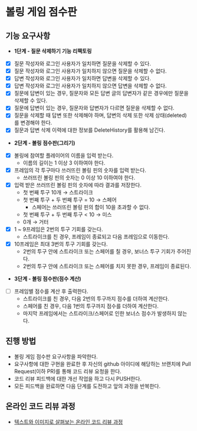# 볼링 게임 점수판

## 기능 요구사항
- **1단계 - 질문 삭제하기 기능 리팩토링**
* [x] 질문 작성자와 로그인 사용자가 일치하면 질문을 삭제할 수 있다.
* [x] 질문 작성자와 로그인 사용자가 일치하지 않으면 질문을 삭제할 수 없다.
* [x] 답변 작성자와 로그인 사용자가 일치하면 답변을 삭제할 수 있다.
* [x] 답변 작성자와 로그인 사용자가 일치하지 않으면 답변을 삭제할 수 없다.
* [x] 질문에 답변이 있는 경우, 질문자와 모든 답변 글의 답변자가 같은 경우에만 질문을 삭제할 수 있다.
* [x] 질문에 답변이 있는 경우, 질문자와 답변자가 다르면 질문을 삭제할 수 없다.
* [x] 질문을 삭제할 때 답변 또한 삭제해야 하며, 답변의 삭제 또한 삭제 상태(deleted)를 변경해야 한다.
* [x] 질문과 답변 삭제 이력에 대한 정보를 DeleteHistory를 활용해 남긴다.

- **2단계 - 볼링 점수판(그리기)**
* [x] 볼링에 참여할 플레이어의 이름을 입력 받는다.  
  * 이름의 길이는 1 이상 3 이하여야 한다.
* [x] 프레임의 각 투구마다 쓰러뜨린 볼링 핀의 숫자를 입력 받는다.
  * 쓰러뜨린 볼링 핀의 숫자는 0 이상 10 이하여야 한다. 
* [x] 입력 받은 쓰러뜨린 볼링 핀의 숫자에 따라 결과를 저장한다.
  * 첫 번째 투구 10개 → 스트라이크
  * 첫 번째 투구 + 두 번째 투구 = 10 → 스페어
    * 스페어는 쓰러뜨린 볼링 핀의 합이 10을 초과할 수 없다.
  * 첫 번째 투구 + 두 번째 투구 < 10 → 미스
  * 0개 → 거터
* [x] 1 ~ 9프레임은 2번의 투구 기회를 갖는다.
  * 스트라이크를 친 경우, 프레임이 종료되고 다음 프레임으로 이동한다.
* [x] 10프레임은 최대 3번의 투구 기회를 갖는다.
  * 2번의 투구 안에 스트라이크 또는 스페어를 칠 경우, 보너스 투구 기회가 주어진다.
  * 2번의 투구 안에 스트라이크 또는 스페어를 치지 못한 경우, 프레임이 종료된다.

- **3단계 - 볼링 점수판(점수 계산)**
* [ ] 프레임별 점수를 계산 후 출력한다.
  * 스트라이크를 친 경우, 다음 2번의 투구까지 점수를 더하여 계산한다.
  * 스페어를 친 경우, 다음 1번의 투구까지 점수를 더하여 계산한다.
  * 마지막 프레임에서는 스트라이크/스페어로 인한 보너스 점수가 발생하지 않는다.

    
## 진행 방법
* 볼링 게임 점수판 요구사항을 파악한다.
* 요구사항에 대한 구현을 완료한 후 자신의 github 아이디에 해당하는 브랜치에 Pull Request(이하 PR)를 통해 코드 리뷰 요청을 한다.
* 코드 리뷰 피드백에 대한 개선 작업을 하고 다시 PUSH한다.
* 모든 피드백을 완료하면 다음 단계를 도전하고 앞의 과정을 반복한다.

## 온라인 코드 리뷰 과정
* [텍스트와 이미지로 살펴보는 온라인 코드 리뷰 과정](https://github.com/next-step/nextstep-docs/tree/master/codereview)